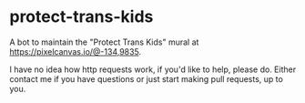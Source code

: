 # protect-trans-kids
A bot to maintain the "Protect Trans Kids" mural at https://pixelcanvas.io/@-134,9835.

I have no idea how http requests work, if you'd like to help, please do. Either contact me if you have questions or just start making pull requests, up to you.
